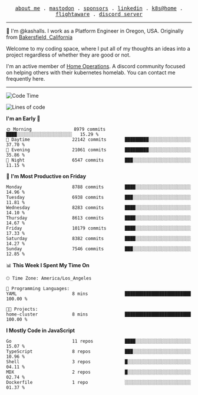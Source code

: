 <p align="center">
  <samp>
    <a href="https://jordanjones.org/">about me</a> .
    <a rel="me" href="https://mastodon.social/@kashall">mastodon</a> .
    <a href="https://github.com/sponsors/kashalls">sponsors</a> .
    <a href="https://linkedin.com/in/jordpjones">linkedin</a> .
    <a href="https://github.com/kashalls/home-cluster">k8s@home</a> .
    <a href="https://flightaware.com/adsb/stats/user/kashalls">flightaware</a> .
    <a href="https://discord.gg/V2WrCfqba9">discord server</a>
  </samp>
</p>

----------------------------------------------------------------

:wave: I'm @kashalls. I work as a Platform Engineer in Oregon, USA. Originally from [Bakersfield, California](https://maps.app.goo.gl/QQMtywTWghpXB6Tu6)

Welcome to my coding space, where I put all of my thoughts an ideas into a project regardless of whether they are good or not.

I'm an active member of [Home Operations](https://discord.gg/home-operations). A discord community focused on helping others with their kubernetes homelab. You can contact me frequently here.

----------------------------------------------------------------
<!--START_SECTION:waka-->
![Code Time](http://img.shields.io/badge/Code%20Time-2%2C443%20hrs%2054%20mins-blue)

![Lines of code](https://img.shields.io/badge/From%20Hello%20World%20I%27ve%20Written-10.9%20million%20lines%20of%20code-blue)

**I'm an Early 🐤** 

```text
🌞 Morning                8979 commits        ████░░░░░░░░░░░░░░░░░░░░░   15.29 % 
🌆 Daytime                22142 commits       █████████░░░░░░░░░░░░░░░░   37.70 % 
🌃 Evening                21061 commits       █████████░░░░░░░░░░░░░░░░   35.86 % 
🌙 Night                  6547 commits        ███░░░░░░░░░░░░░░░░░░░░░░   11.15 % 
```
📅 **I'm Most Productive on Friday** 

```text
Monday                   8788 commits        ████░░░░░░░░░░░░░░░░░░░░░   14.96 % 
Tuesday                  6938 commits        ███░░░░░░░░░░░░░░░░░░░░░░   11.81 % 
Wednesday                8283 commits        ████░░░░░░░░░░░░░░░░░░░░░   14.10 % 
Thursday                 8613 commits        ████░░░░░░░░░░░░░░░░░░░░░   14.67 % 
Friday                   10179 commits       ████░░░░░░░░░░░░░░░░░░░░░   17.33 % 
Saturday                 8382 commits        ████░░░░░░░░░░░░░░░░░░░░░   14.27 % 
Sunday                   7546 commits        ███░░░░░░░░░░░░░░░░░░░░░░   12.85 % 
```


📊 **This Week I Spent My Time On** 

```text
🕑︎ Time Zone: America/Los_Angeles

💬 Programming Languages: 
YAML                     8 mins              █████████████████████████   100.00 % 

🐱‍💻 Projects: 
home-cluster             8 mins              █████████████████████████   100.00 % 
```

**I Mostly Code in JavaScript** 

```text
Go                       11 repos            ████░░░░░░░░░░░░░░░░░░░░░   15.07 % 
TypeScript               8 repos             ███░░░░░░░░░░░░░░░░░░░░░░   10.96 % 
Shell                    3 repos             █░░░░░░░░░░░░░░░░░░░░░░░░   04.11 % 
MDX                      2 repos             █░░░░░░░░░░░░░░░░░░░░░░░░   02.74 % 
Dockerfile               1 repo              ░░░░░░░░░░░░░░░░░░░░░░░░░   01.37 % 
```




<!--END_SECTION:waka-->
